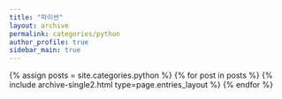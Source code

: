 ```yaml
---
title: "파이썬"
layout: archive
permalink: categories/python
author_profile: true
sidebar_main: true
---
```



{% assign posts = site.categories.python %}
{% for post in posts %} {% include archive-single2.html type=page.entries_layout %} {% endfor %}
